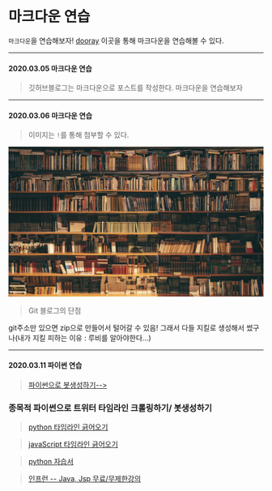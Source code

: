 # 마크다운 연습
`마크다운`을 연습해보자! [dooray](https://dooray.com/htmls/guides/markdown_ko_KR.html#paragraph) 이곳을 통해 마크다운을 연습해볼 수 있다.

-----------------------------------------------

#### 2020.03.05 마크다운 연습

>깃허브블로그는 마크다운으로 포스트를 작성한다. 마크다운을 연습해보자

------------------------------------------------

#### 2020.03.06 마크다운 연습
> 이미지는 `!`를 통해 첨부할 수 있다.

![library](/Image/library.png)

> Git 블로그의 단점 


git주소만 있으면 zip으로 만들어서 털어갈 수 있음!
그래서 다들 지킬로 생성해서 썼구나(내가 지킬 피하는 이유 : 루비를 알아야한다...)


--------------------------------

#### 2020.03.11 파이썬 연습
> [파이썬으로 봇생성하기-->](http://redelmar.net/blog/?p=1102)

### 종목적 파이썬으로 트위터 타임라인 크롤링하기/ 봇생성하기 

> [python 타임라인 긁어오기](https://rachelsdotcom.tistory.com/72)

> [javaScript 타임라인 긁어오기](https://kangys.tistory.com/20#.XmhtuKgzaUk)

> [python 자습서](https://docs.python.org/ko/3/tutorial/introduction.html)

> [인프런 -- Java, Jsp 무료/무제한강의](https://www.inflearn.com/)

